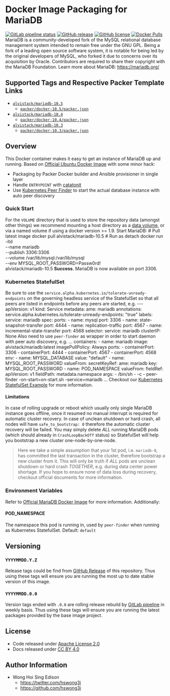 # Docker Image Packaging for MariaDB

[![GitLab pipeline status](https://img.shields.io/gitlab/pipeline/alvistack/docker-mariadb/master)](https://gitlab.com/alvistack/docker-mariadb/-/pipelines)
[![GitHub release](https://img.shields.io/github/release/alvistack/docker-mariadb.svg)](https://github.com/alvistack/docker-mariadb/releases)
[![GitHub license](https://img.shields.io/github/license/alvistack/docker-mariadb.svg)](https://github.com/alvistack/docker-mariadb/blob/master/LICENSE)
[![Docker Pulls](https://img.shields.io/docker/pulls/alvistack/mariadb-10.5.svg)](https://hub.docker.com/r/alvistack/mariadb-10.5)
MariaDB is a community-developed fork of the MySQL relational database management system intended to remain free under the GNU GPL. Being a fork of a leading open source software system, it is notable for being led by the original developers of MySQL, who forked it due to concerns over its acquisition by Oracle. Contributors are required to share their copyright with the MariaDB Foundation.
Learn more about MariaDB: <https://mariadb.org/>

## Supported Tags and Respective Packer Template Links

  - [`alvistack/mariadb-10.5`](https://hub.docker.com/r/alvistack/mariadb-10.5)
      - [`packer/docker-10.5/packer.json`](https://github.com/alvistack/docker-mariadb/blob/master/packer/docker-10.5/packer.json)
  - [`alvistack/mariadb-10.4`](https://hub.docker.com/r/alvistack/mariadb-10.4)
      - [`packer/docker-10.4/packer.json`](https://github.com/alvistack/docker-mariadb/blob/master/packer/docker-10.4/packer.json)
  - [`alvistack/mariadb-10.3`](https://hub.docker.com/r/alvistack/mariadb-10.3)
      - [`packer/docker-10.3/packer.json`](https://github.com/alvistack/docker-mariadb/blob/master/packer/docker-10.3/packer.json)

## Overview

This Docker container makes it easy to get an instance of MariaDB up and running.
Based on [Official Ubuntu Docker Image](https://hub.docker.com/_/ubuntu/) with some minor hack:

  - Packaging by Packer Docker builder and Ansible provisioner in single layer
  - Handle `ENTRYPOINT` with [catatonit](https://github.com/openSUSE/catatonit)
  - Use [Kubernetes Peer Finder](https://github.com/kubernetes/contrib/tree/master/peer-finder) to start the actual database instance with auto peer discovery

### Quick Start

For the `VOLUME` directory that is used to store the repository data (amongst other things) we recommend mounting a host directory as a [data volume](https://docs.docker.com/engine/tutorials/dockervolumes/#/data-volumes), or via a named volume if using a docker version \>= 1.9.
Start MariaDB:
\# Pull latest image
docker pull alvistack/mariadb-10.5
\# Run as detach
docker run   
\-itd   
\--name mariadb   
\--publish 3306:3306   
\--volume /var/lib/mysql:/var/lib/mysql   
\--env MYSQL\_ROOT\_PASSWORD=Passw0rd\!   
alvistack/mariadb-10.5
**Success**. MariaDB is now available on port 3306.

### Kubernetes StatefulSet

Be sure to use the `service.alpha.kubernetes.io/tolerate-unready-endpoints` on the governing headless service of the StatefulSet so that all peers are listed in endpoints before any peers are started, e.g.
\---
apiVersion: v1
kind: Service
metadata:
ame: mariadb
annotations:
service.alpha.kubernetes.io/tolerate-unready-endpoints: "true"
labels:
service: mariadb
spec:
ports:
\- name: mysql
port: 3306
\- name: state-snapshot-transfer
port: 4444
\- name: replication-traffic
port: 4567
\- name: incremental-state-transfer
port: 4568
selector:
service: mariadb
clusterIP: None
Also need to use `peer-finder` as wrapper in order to start daemon with peer auto discovery, e.g.
...
containers:
\- name: mariadb
image: alvistack/mariadb:latest
imagePullPolicy: Always
ports:
\- containerPort: 3306
\- containerPort: 4444
\- containerPort: 4567
\- containerPort: 4568
env:
\- name: MYSQL\_DATABASE
value: "default"
\- name: MYSQL\_ROOT\_PASSWORD
valueFrom:
secretKeyRef:
ame: mariadb
key: MYSQL\_ROOT\_PASSWORD
\- name: POD\_NAMESPACE
valueFrom:
fieldRef:
apiVersion: v1
fieldPath: metadata.namespace
args:
\- /bin/sh
\- -c
\- peer-finder -on-start=on-start.sh -service=mariadb
...
Checkout our [Kubernetes StatefulSet Example](https://github.com/alvistack/docker-mariadb/tree/master/kubernetes) for more information.

#### Limitations

In case of rolling upgrade or reboot which usually only single MariaDB instance goes offline, once it resumed no manual interrupt is required for automatic cluster recovery.
In case of unclean shutdown or hard crash, all nodes will have `safe_to_bootstrap: 0` therefore the automatic cluster recovery will be failed. You may simply delete *ALL* running MariaDB pods (which should already in `CrashLoopBackOff` status) so StatefulSet will help you bootstrap a new cluster one-node-by-one-node.

> Here we take a simple assumption that your 1st pod, i.e. `mariadb-0`, has committed the last transaction in the cluster, therefore bootstrap a new cluster from it. This will only be truth if *ALL* pods are unclean shutdown or hard crash *TOGETHER*, e.g. during data center power shortage. If you hope to ensure none of data loss during recovery, checkout official documents for more information.

### Environment Variables

Refer to [Official MariaDB Docker Image](https://hub.docker.com/_/mariadb/) for more information. Additionally:

#### POD\_NAMESPACE

The namespace this pod is running in, used by `peer-finder` when running as Kubernetes StatefulSet.
Default: `default`

## Versioning

### `YYYYMMDD.Y.Z`

Release tags could be find from [GitHub Release](https://github.com/alvistack/docker-mariadb/releases) of this repository. Thus using these tags will ensure you are running the most up to date stable version of this image.

### `YYYYMMDD.0.0`

Version tags ended with `.0.0` are rolling release rebuild by [GitLab pipeline](https://gitlab.com/alvistack/docker-mariadb/-/pipelines) in weekly basis. Thus using these tags will ensure you are running the latest packages provided by the base image project.

## License

  - Code released under [Apache License 2.0](LICENSE)
  - Docs released under [CC BY 4.0](http://creativecommons.org/licenses/by/4.0/)

## Author Information

  - Wong Hoi Sing Edison
      - <https://twitter.com/hswong3i>
      - <https://github.com/hswong3i>
